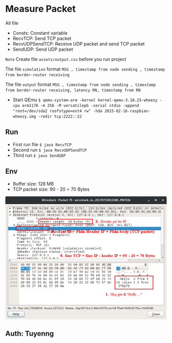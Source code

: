 # Measure Packet

All file

- Consts: Constant variable
- RecvTCP: Send TCP packet
- RecvUDPSendTCP: Receive UDP packet and send TCP packet
- SendUDP: Send UDP packet 

 `Note` Create file `assets/output.csv` before you run project

The file `simulation` format `MSG , timestamp from node sending , timestamp from border-router receiving`  

The file `output` format `MSG , timestamp from node sending , timestamp from border-router receiving, latency RN, timestamp from RN`


- Start QEmu `$ qemu-system-arm -kernel kernel-qemu-3.10.25-wheezy -cpu arm1176 -m 256 -M versatilepb -serial stdio -append "root=/dev/sda2 roofstype=ext4 rw" -hda 2015-02-16-raspbian-wheezy.img -redir tcp:2222::22`

## Run

- First run file `$ java RecvTCP`
- Second run `$ java RecvUDPSendTCP`
- Third run `$ java SendUDP`

## Env

- Buffer size: 128 MB
- TCP packet size: 90 - 20 = 70 Bytes

![TCP packet size capture by wireshark](./packet.png)

## Auth: Tuyenng

